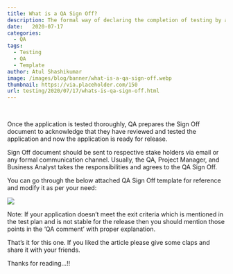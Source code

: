 ```yaml
---
title: What is a QA Sign Off?
description: The formal way of declaring the completion of testing by a QA is Sign Off.
date:   2020-07-17
categories:
  - QA
tags:
  - Testing
  - QA
  - Template
author: Atul Shashikumar
image: /images/blog/banner/what-is-a-qa-sign-off.webp
thumbnail: https://via.placeholder.com/150
url: testing/2020/07/17/whats-is-qa-sign-off.html
---
```


&nbsp;

Once the application is tested thoroughly, QA prepares the Sign Off document to acknowledge that they have reviewed and tested the application and now the application is ready for release.

Sign Off document should be sent to respective stake holders via email or any formal communication channel. Usually, the QA, Project Manager, and Business Analyst takes the responsibilities and agrees to the QA Sign Off.

You can go through the below attached QA Sign Off template for reference and modify it as per your need:

![](https://cdn-images-1.medium.com/max/2216/1*EPWpIM0MHc_yz6rY7ruQUQ.jpeg)

Note: If your application doesn’t meet the exit criteria which is mentioned in the test plan and is not stable for the release then you should mention those points in the ‘QA comment’ with proper explanation.

That’s it for this one. If you liked the article please give some claps and share it with your friends.

Thanks for reading…!!
